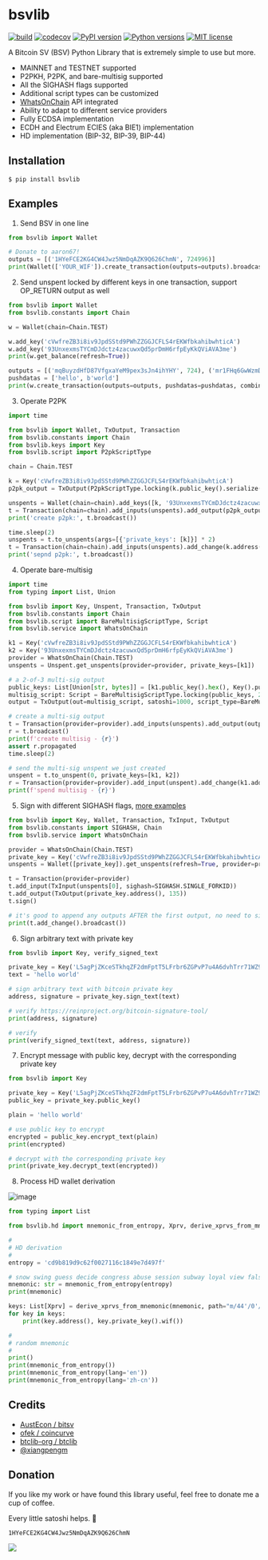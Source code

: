 # bsvlib

[![build](https://github.com/gitzhou/bsvlib/actions/workflows/build.yml/badge.svg)](https://github.com/gitzhou/bsvlib/actions/workflows/build.yml)
[![codecov](https://codecov.io/gh/gitzhou/bsvlib/branch/master/graph/badge.svg?token=ZD1AS8JG9W)](https://codecov.io/gh/gitzhou/bsvlib)
[![PyPI version](https://img.shields.io/pypi/v/bsvlib)](https://pypi.org/project/bsvlib)
[![Python versions](https://img.shields.io/pypi/pyversions/bsvlib)](https://pypi.org/project/bsvlib)
[![MIT license](https://img.shields.io/badge/license-MIT-blue)](https://en.wikipedia.org/wiki/MIT_License)

A Bitcoin SV (BSV) Python Library that is extremely simple to use but more.

- MAINNET and TESTNET supported
- P2PKH, P2PK, and bare-multisig supported
- All the SIGHASH flags supported
- Additional script types can be customized
- [WhatsOnChain](https://developers.whatsonchain.com/) API integrated
- Ability to adapt to different service providers
- Fully ECDSA implementation
- ECDH and Electrum ECIES (aka BIE1) implementation
- HD implementation (BIP-32, BIP-39, BIP-44)

## Installation

```
$ pip install bsvlib
```

## Examples

1. Send BSV in one line

```python
from bsvlib import Wallet

# Donate to aaron67!
outputs = [('1HYeFCE2KG4CW4Jwz5NmDqAZK9Q626ChmN', 724996)]
print(Wallet(['YOUR_WIF']).create_transaction(outputs=outputs).broadcast())
```

2. Send unspent locked by different keys in one transaction, support OP_RETURN output as well

```python
from bsvlib import Wallet
from bsvlib.constants import Chain

w = Wallet(chain=Chain.TEST)

w.add_key('cVwfreZB3i8iv9JpdSStd9PWhZZGGJCFLS4rEKWfbkahibwhticA')
w.add_key('93UnxexmsTYCmDJdctz4zacuwxQd5prDmH6rfpEyKkQViAVA3me')
print(w.get_balance(refresh=True))

outputs = [('mqBuyzdHfD87VfgxaYeM9pex3sJn4ihYHY', 724), ('mr1FHq6GwWzmD1y8Jxq6rNDGsiiQ9caF7r', 996)]
pushdatas = ['hello', b'world']
print(w.create_transaction(outputs=outputs, pushdatas=pushdatas, combine=True).broadcast())
```

3. Operate P2PK

```python
import time

from bsvlib import Wallet, TxOutput, Transaction
from bsvlib.constants import Chain
from bsvlib.keys import Key
from bsvlib.script import P2pkScriptType

chain = Chain.TEST

k = Key('cVwfreZB3i8iv9JpdSStd9PWhZZGGJCFLS4rEKWfbkahibwhticA')
p2pk_output = TxOutput(P2pkScriptType.locking(k.public_key().serialize()), 996, P2pkScriptType())

unspents = Wallet(chain=chain).add_keys([k, '93UnxexmsTYCmDJdctz4zacuwxQd5prDmH6rfpEyKkQViAVA3me']).get_unspents(refresh=True)
t = Transaction(chain=chain).add_inputs(unspents).add_output(p2pk_output).add_change(k.address()).sign()
print('create p2pk:', t.broadcast())

time.sleep(2)
unspents = t.to_unspents(args=[{'private_keys': [k]}] * 2)
t = Transaction(chain=chain).add_inputs(unspents).add_change(k.address()).sign()
print('sepnd p2pk:', t.broadcast())
```

4. Operate bare-multisig

```python
import time
from typing import List, Union

from bsvlib import Key, Unspent, Transaction, TxOutput
from bsvlib.constants import Chain
from bsvlib.script import BareMultisigScriptType, Script
from bsvlib.service import WhatsOnChain

k1 = Key('cVwfreZB3i8iv9JpdSStd9PWhZZGGJCFLS4rEKWfbkahibwhticA')
k2 = Key('93UnxexmsTYCmDJdctz4zacuwxQd5prDmH6rfpEyKkQViAVA3me')
provider = WhatsOnChain(Chain.TEST)
unspents = Unspent.get_unspents(provider=provider, private_keys=[k1])

# a 2-of-3 multi-sig output
public_keys: List[Union[str, bytes]] = [k1.public_key().hex(), Key().public_key().hex(), k2.public_key().serialize()]
multisig_script: Script = BareMultisigScriptType.locking(public_keys, 2)
output = TxOutput(out=multisig_script, satoshi=1000, script_type=BareMultisigScriptType())

# create a multi-sig output
t = Transaction(provider=provider).add_inputs(unspents).add_output(output).add_change().sign()
r = t.broadcast()
print(f'create multisig - {r}')
assert r.propagated
time.sleep(2)

# send the multi-sig unspent we just created
unspent = t.to_unspent(0, private_keys=[k1, k2])
r = Transaction(provider=provider).add_input(unspent).add_change(k1.address()).sign().broadcast()
print(f'spend multisig - {r}')
```

5. Sign with different SIGHASH flags, [more examples](https://github.com/gitzhou/bsvlib/tree/master/examples)

```python
from bsvlib import Key, Wallet, Transaction, TxInput, TxOutput
from bsvlib.constants import SIGHASH, Chain
from bsvlib.service import WhatsOnChain

provider = WhatsOnChain(Chain.TEST)
private_key = Key('cVwfreZB3i8iv9JpdSStd9PWhZZGGJCFLS4rEKWfbkahibwhticA')
unspents = Wallet([private_key]).get_unspents(refresh=True, provider=provider)

t = Transaction(provider=provider)
t.add_input(TxInput(unspents[0], sighash=SIGHASH.SINGLE_FORKID))
t.add_output(TxOutput(private_key.address(), 135))
t.sign()

# it's good to append any outputs AFTER the first output, no need to sign, can broadcast directly
print(t.add_change().broadcast())
```

6. Sign arbitrary text with private key

```python
from bsvlib import Key, verify_signed_text

private_key = Key('L5agPjZKceSTkhqZF2dmFptT5LFrbr6ZGPvP7u4A6dvhTrr71WZ9')
text = 'hello world'

# sign arbitrary text with bitcoin private key
address, signature = private_key.sign_text(text)

# verify https://reinproject.org/bitcoin-signature-tool/
print(address, signature)

# verify
print(verify_signed_text(text, address, signature))
```

7. Encrypt message with public key, decrypt with the corresponding private key

```python
from bsvlib import Key

private_key = Key('L5agPjZKceSTkhqZF2dmFptT5LFrbr6ZGPvP7u4A6dvhTrr71WZ9')
public_key = private_key.public_key()

plain = 'hello world'

# use public key to encrypt
encrypted = public_key.encrypt_text(plain)
print(encrypted)

# decrypt with the corresponding private key
print(private_key.decrypt_text(encrypted))
```

8. Process HD wallet derivation

![image](https://user-images.githubusercontent.com/1585505/150875831-2663e158-b00d-4089-8276-1ad72e335d28.png)

```python
from typing import List

from bsvlib.hd import mnemonic_from_entropy, Xprv, derive_xprvs_from_mnemonic

#
# HD derivation
#
entropy = 'cd9b819d9c62f0027116c1849e7d497f'

# snow swing guess decide congress abuse session subway loyal view false zebra
mnemonic: str = mnemonic_from_entropy(entropy)
print(mnemonic)

keys: List[Xprv] = derive_xprvs_from_mnemonic(mnemonic, path="m/44'/0'/0'", change=1, index_start=0, index_end=5)
for key in keys:
    print(key.address(), key.private_key().wif())

#
# random mnemonic
#
print()
print(mnemonic_from_entropy())
print(mnemonic_from_entropy(lang='en'))
print(mnemonic_from_entropy(lang='zh-cn'))
```

## Credits

- [AustEcon / bitsv](https://github.com/AustEcon/bitsv)
- [ofek / coincurve](https://github.com/ofek/coincurve/)
- [btclib-org / btclib](https://github.com/btclib-org/btclib)
- [@xiangpengm](https://github.com/xiangpengm)

## Donation

If you like my work or have found this library useful, feel free to donate me a cup of coffee.

Every little satoshi helps. 👏

```
1HYeFCE2KG4CW4Jwz5NmDqAZK9Q626ChmN
```

![](https://aaron67-public.oss-cn-beijing.aliyuncs.com/202201200232249.png?x-oss-process=image/resize,p_50)
